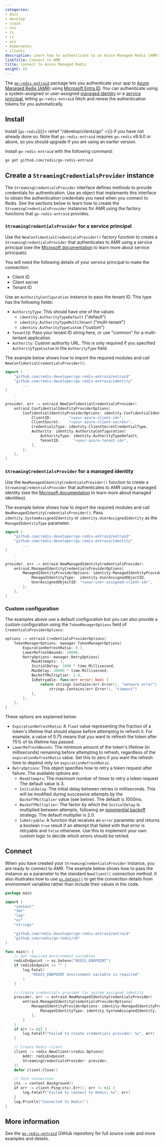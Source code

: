 ```yaml
---
categories:
- docs
- develop
- stack
- oss
- rs
- rc
- oss
- kubernetes
- clients
description: Learn how to authenticate to an Azure Managed Redis (AMR) database
linkTitle: Connect to AMR
title: Connect to Azure Managed Redis
weight: 15
---
```


The [`go-redis-entraid`](https://github.com/redis/go-redis-entraid) package
lets you authenticate your app to
[Azure Managed Redis (AMR)](https://azure.microsoft.com/en-us/products/managed-redis)
using [Microsoft Entra ID](https://learn.microsoft.com/en-us/entra/identity/).
You can authenticate using a system-assigned or user-assigned
[managed identity](https://learn.microsoft.com/en-us/entra/identity/managed-identities-azure-resources/overview)
or a [service principal](https://learn.microsoft.com/en-us/entra/identity-platform/app-objects-and-service-principals),
letting `go-redis-entraid` fetch and renew the authentication tokens for you automatically.

## Install

Install [`go-redis`]({{< relref "/develop/clients/go" >}}) if you
have not already done so. Note that `go-redis-entraid`
requires `go-redis` v9.9.0 or above, so you should upgrade if you
are using an earlier version.

Install `go-redis-entraid` with the following command:

```bash
go get github.com/redis/go-redis-entraid
```

## Create a `StreamingCredentialsProvider` instance

The `StreamingCredentialsProvider` interface defines methods
to provide credentials for authentication. Use an object that
implements this interface to obtain the authentication credentials you
need when you connect to Redis. See the sections below to learn how
to create the `StreamingCredentialsProvider` instances for AMR
using the factory functions that `go-redis-entraid` provides.


### `StreamingCredentialsProvider` for a service principal

Use the `NewConfidentialCredentialsProvider()` factory function to create a
`StreamingCredentialsProvider` that authenticates to AMR using a
service principal (see the
[Microsoft documentation](https://learn.microsoft.com/en-us/entra/identity-platform/app-objects-and-service-principals) to learn more about service principals).

You will need the following details of your service principal to make the connection:

- Client ID
- Client secret
- Tenant ID

Use an `AuthorityConfiguration` instance to pass the tenant ID.
This type has the following fields:

-   `AuthorityType`: This should have one of the values
    - `identity.AuthorityTypeDefault` ("default")
    - `identity.AuthorityTypeMultiTenant` ("multi-tenant")
    - `identity.AuthorityTypeCustom` ("custom")
-   `TenantID`: Pass your tenant ID string here, or use "common" for
    a multi-tentant application.
-   `Authority`: Custom authority URL. This is only required if you
    specified `AuthorityTypeCustom` in the `AuthorityType` field.

The example below shows how to import the required modules and call
`NewConfidentialCredentialsProvider()`:

```go
import (
    "github.com/redis-developer/go-redis-entraid/entraid"
    "github.com/redis-developer/go-redis-entraid/identity"
        ...
)
    .
    .
provider, err := entraid.NewConfidentialCredentialsProvider(
    entraid.ConfidentialIdentityProviderOptions{
	    ConfidentialIdentityProviderOptions: identity.ConfidentialIdentityProviderOptions{
		    ClientID:        "<your-azure-client-id>",
		    ClientSecret:    "<your-azure-client-secret>",
		    CredentialsType: identity.ClientSecretCredentialType,
		    Authority: identity.AuthorityConfiguration{
			    AuthorityType: identity.AuthorityTypeDefault,
			    TenantID:      "<your-azure-tenant-id>",
		    },
	    },
    },
)
```

### `StreamingCredentialsProvider` for a managed identity

Use the `NewManagedIdentityCredentialsProvider()` function to create a
`StreamingCredentialsProvider` that authenticates to AMR using a
managed identity (see the
[Microsoft documentation](https://learn.microsoft.com/en-us/entra/identity/managed-identities-azure-resources/overview) to learn more about managed identities).

The example below shows how to import the required modules and call
`NewManagedIdentityCredentialsProvider()`.
Pass `identity.SystemAssignedIdentity` or `identity.UserAssignedIdentity`
as the `ManagedIdentityType` parameter.

```go
import (
    "github.com/redis-developer/go-redis-entraid/entraid"
    "github.com/redis-developer/go-redis-entraid/identity"
        ...
)
    .
    .
provider, err := entraid.NewManagedIdentityCredentialsProvider(
	entraid.ManagedIdentityCredentialsProviderOptions{
		ManagedIdentityProviderOptions: identity.ManagedIdentityProviderOptions{
			ManagedIdentityType:  identity.UserAssignedObjectID,
			UserAssignedObjectID: "<your-user-assigned-client-id>",
		},
	},
)
```

### Custom configuration

The examples above use a default configuration but you can also provide a custom
configuration using the `TokenManagerOptions` field of `CredentialsProviderOptions`:

```go
options := entraid.CredentialsProviderOptions{
    TokenManagerOptions: manager.TokenManagerOptions{
        ExpirationRefreshRatio: 0.7,
        LowerRefreshBounds: 10000,
        RetryOptions: manager.RetryOptions{
            MaxAttempts: 3,
            InitialDelay: 1000 * time.Millisecond,
            MaxDelay: 30000 * time.Millisecond,
            BackoffMultiplier: 2.0,
            IsRetryable: func(err error) bool {
                return strings.Contains(err.Error(), "network error") ||
                    strings.Contains(err.Error(), "timeout")
            },
        },
    },
}
```

These options are explained below:

-   `ExpirationRefreshRatio`: A `float` value representing the fraction
    of a token's lifetime that should elapse before attempting to
    refresh it. For example, a value of 0.75 means that you want to
    refresh the token after 75% of its lifetime has passed.
-   `LowerRefreshBounds`: The minimum amount of the token's lifetime
    (in milliseconds) remaining before attempting to refresh, regardless
    of the `expirationRefreshRatio` value. Set this to zero if you want
    the refresh time to depend only on `expirationRefreshRatio`.
-   `RetryOptions`: This object specifies how to retry a token request
    after failure. The available options are:
    -   `MaxAttempts`: The maximum number of times to retry a token request
        The default value is 3.
    -   `InitialDelay`: The initial delay between retries in milliseconds. This
        will be modified during successive attempts by the `BackoffMultiplier`
        value (see below). The default is 1000ms.
    -   `BackoffMultiplier`: The factor by which the `InitialDelay` is multiplied
        between attempts, following an
        [exponential backoff](https://en.wikipedia.org/wiki/Exponential_backoff)
        strategy. The default multiplier is 2.0.
    -   `IsRetryable`: A function that receives an `error` parameter and returns
        a boolean `true` result if an attempt that failed with that error is
        retryable and `false` otherwise. Use this to implement your own custom
        logic to decide which errors should be retried.


## Connect

When you have created your `StreamingCredentialsProvider` instance, you are ready to
connect to AMR.
The example below shows how to pass the instance as a parameter to the standard
`NewClient()` connection method. It also illustrates how to use
[`os.Getenv()`](https://pkg.go.dev/os#Getenv) to get the connection details
from environment variables rather than include their values in the code.

```go
package main

import (
    "context"
    "fmt"
    "log"
    "os"
    "strings"

    "github.com/redis-developer/go-redis-entraid/entraid"
    "github.com/redis/go-redis/v9"
)

func main() {
    // Get required environment variables
    redisEndpoint := os.Getenv("REDIS_ENDPOINT")
    if redisEndpoint == "" {
        log.Fatal(
            "REDIS_ENDPOINT environment variable is required"
        )
    }

    // Create credentials provider for system assigned identity
    provider, err := entraid.NewManagedIdentityCredentialsProvider(
        entraid.ManagedIdentityCredentialsProviderOptions{
		    ManagedIdentityProviderOptions: identity.ManagedIdentityProviderOptions{
			    ManagedIdentityType: identity.SystemAssignedIdentity,
		    },
        }
    )
    if err != nil {
        log.Fatalf("Failed to create credentials provider: %v", err)
    }

    // Create Redis client
    client := redis.NewClient(&redis.Options{
        Addr: redisEndpoint,
        StreamingCredentialsProvider: provider,
    })
    defer client.Close()

    // Test connection
    ctx := context.Background()
    if err := client.Ping(ctx).Err(); err != nil {
        log.Fatalf("Failed to connect to Redis: %v", err)
    }
    log.Println("Connected to Redis!")
}
```

## More information

See the [`go-redis-entraid`](https://github.com/redis/go-redis-entraid)
GitHub repository for full source code and more examples and details.
